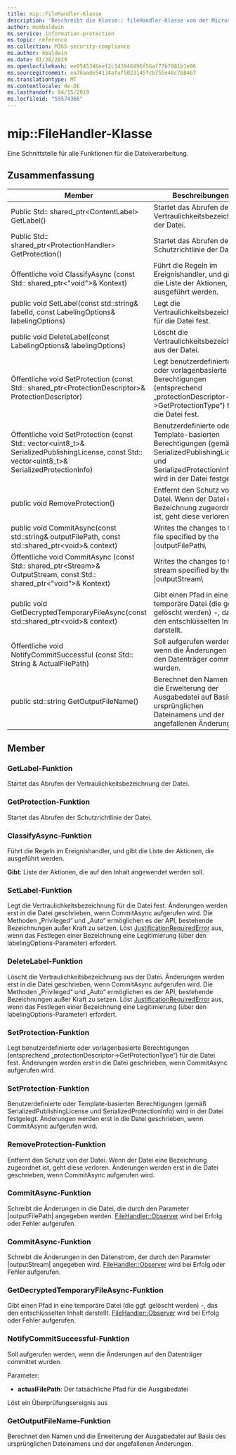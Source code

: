 ```yaml
---
title: mip::FileHandler-Klasse
description: 'Beschreibt die Klasse:: fileHandler-Klasse von der Microsoft Information Protection (MIP) SDK.'
author: msmbaldwin
ms.service: information-protection
ms.topic: reference
ms.collection: M365-security-compliance
ms.author: mbaldwin
ms.date: 01/28/2019
ms.openlocfilehash: ee0545346eef2c143946496f56af77b7081b1e06
ms.sourcegitcommit: ea76aade54134afaf5023145fcb755e40c7b84b7
ms.translationtype: MT
ms.contentlocale: de-DE
ms.lasthandoff: 04/15/2019
ms.locfileid: "59574366"
---
```

# <a name="class-mipfilehandler"></a>mip::FileHandler-Klasse 
Eine Schnittstelle für alle Funktionen für die Dateiverarbeitung.
  
## <a name="summary"></a>Zusammenfassung
 Member                        | Beschreibungen                                
--------------------------------|---------------------------------------------
Public Std:: shared_ptr\<ContentLabel\> GetLabel()  |  Startet das Abrufen der Vertraulichkeitsbezeichnung der Datei.
Public Std:: shared_ptr\<ProtectionHandler\> GetProtection()  |  Startet das Abrufen der Schutzrichtlinie der Datei.
Öffentliche void ClassifyAsync (const Std:: shared_ptr\<"void"\>& Kontext)  |  Führt die Regeln im Ereignishandler, und gibt die Liste der Aktionen, die ausgeführt werden.
public void SetLabel(const std::string& labelId, const LabelingOptions& labelingOptions)  |  Legt die Vertraulichkeitsbezeichnung für die Datei fest.
public void DeleteLabel(const LabelingOptions& labelingOptions)  |  Löscht die Vertraulichkeitsbezeichnung aus der Datei.
Öffentliche void SetProtection (const Std:: shared_ptr\<ProtectionDescriptor\>& ProtectionDescriptor)  |  Legt benutzerdefinierte oder vorlagenbasierte Berechtigungen (entsprechend „protectionDescriptor->GetProtectionType“) für die Datei fest.
Öffentliche void SetProtection (const Std:: vector\<uint8_t\>& SerializedPublishingLicense, const Std:: vector\<uint8_t\>& SerializedProtectionInfo)  |  Benutzerdefinierte oder Template-basierten Berechtigungen (gemäß SerializedPublishingLicense und SerializedProtectionInfo) wird in der Datei festgelegt.
public void RemoveProtection()  |  Entfernt den Schutz von der Datei. Wenn der Datei eine Bezeichnung zugeordnet ist, geht diese verloren.
public void CommitAsync(const std::string& outputFilePath, const std::shared_ptr\<void\>& context) | Writes the changes to the file specified by the \|outputFilePath\ |  angegeben.
Öffentliche void CommitAsync (const Std:: shared_ptr\<Stream\>& OutputStream, const Std:: shared_ptr\<"void"\>& Kontext) | Writes the changes to the stream specified by the \|outputStream\ |  angegeben.
public void GetDecryptedTemporaryFileAsync(const std::shared_ptr\<void\>& context)  |  Gibt einen Pfad in eine temporäre Datei (die ggf. gelöscht werden) -, das den entschlüsselten Inhalt darstellt.
Öffentliche void NotifyCommitSuccessful (const Std:: String & ActualFilePath)  |  Soll aufgerufen werden, wenn die Änderungen auf den Datenträger committet wurden.
public std::string GetOutputFileName()  |  Berechnet den Namen und die Erweiterung der Ausgabedatei auf Basis des ursprünglichen Dateinamens und der angefallenen Änderungen.
  
## <a name="members"></a>Member
  
### <a name="getlabel-function"></a>GetLabel-Funktion
Startet das Abrufen der Vertraulichkeitsbezeichnung der Datei.
  
### <a name="getprotection-function"></a>GetProtection-Funktion
Startet das Abrufen der Schutzrichtlinie der Datei.
  
### <a name="classifyasync-function"></a>ClassifyAsync-Funktion
Führt die Regeln im Ereignishandler, und gibt die Liste der Aktionen, die ausgeführt werden.

  
**Gibt**: Liste der Aktionen, die auf den Inhalt angewendet werden soll.
  
### <a name="setlabel-function"></a>SetLabel-Funktion
Legt die Vertraulichkeitsbezeichnung für die Datei fest.
Änderungen werden erst in die Datei geschrieben, wenn CommitAsync aufgerufen wird. Die Methoden „Privileged“ und „Auto“ ermöglichen es der API, bestehende Bezeichnungen außer Kraft zu setzen. Löst [JustificationRequiredError](class_mip_justificationrequirederror.md) aus, wenn das Festlegen einer Bezeichnung eine Legitimierung (über den labelingOptions-Parameter) erfordert.
  
### <a name="deletelabel-function"></a>DeleteLabel-Funktion
Löscht die Vertraulichkeitsbezeichnung aus der Datei.
Änderungen werden erst in die Datei geschrieben, wenn CommitAsync aufgerufen wird. Die Methoden „Privileged“ und „Auto“ ermöglichen es der API, bestehende Bezeichnungen außer Kraft zu setzen. Löst [JustificationRequiredError](class_mip_justificationrequirederror.md) aus, wenn das Festlegen einer Bezeichnung eine Legitimierung (über den labelingOptions-Parameter) erfordert.
  
### <a name="setprotection-function"></a>SetProtection-Funktion
Legt benutzerdefinierte oder vorlagenbasierte Berechtigungen (entsprechend „protectionDescriptor->GetProtectionType“) für die Datei fest.
Änderungen werden erst in die Datei geschrieben, wenn CommitAsync aufgerufen wird.
  
### <a name="setprotection-function"></a>SetProtection-Funktion
Benutzerdefinierte oder Template-basierten Berechtigungen (gemäß SerializedPublishingLicense und SerializedProtectionInfo) wird in der Datei festgelegt.
Änderungen werden erst in die Datei geschrieben, wenn CommitAsync aufgerufen wird.
  
### <a name="removeprotection-function"></a>RemoveProtection-Funktion
Entfernt den Schutz von der Datei. Wenn der Datei eine Bezeichnung zugeordnet ist, geht diese verloren.
Änderungen werden erst in die Datei geschrieben, wenn CommitAsync aufgerufen wird.
  
### <a name="commitasync-function"></a>CommitAsync-Funktion
Schreibt die Änderungen in die Datei, die durch den Parameter |outputFilePath| angegeben werden.
[FileHandler::Observer](class_mip_filehandler_observer.md) wird bei Erfolg oder Fehler aufgerufen.
  
### <a name="commitasync-function"></a>CommitAsync-Funktion
Schreibt die Änderungen in den Datenstrom, der durch den Parameter |outputStream| angegeben wird.
[FileHandler::Observer](class_mip_filehandler_observer.md) wird bei Erfolg oder Fehler aufgerufen.
  
### <a name="getdecryptedtemporaryfileasync-function"></a>GetDecryptedTemporaryFileAsync-Funktion
Gibt einen Pfad in eine temporäre Datei (die ggf. gelöscht werden) -, das den entschlüsselten Inhalt darstellt.
[FileHandler::Observer](class_mip_filehandler_observer.md) wird bei Erfolg oder Fehler aufgerufen.
  
### <a name="notifycommitsuccessful-function"></a>NotifyCommitSuccessful-Funktion
Soll aufgerufen werden, wenn die Änderungen auf den Datenträger committet wurden.

Parameter:  
* **actualFilePath**: Der tatsächliche Pfad für die Ausgabedatei 


Löst ein Überprüfungsereignis aus
  
### <a name="getoutputfilename-function"></a>GetOutputFileName-Funktion
Berechnet den Namen und die Erweiterung der Ausgabedatei auf Basis des ursprünglichen Dateinamens und der angefallenen Änderungen.